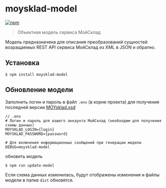moysklad-model
==============

[![npm](https://img.shields.io/npm/v/moysklad-model.svg?maxAge=2592000&style=flat-square)](https://www.npmjs.com/package/moysklad-model)

> Объектная модель сервиса МойСклад

Модель предназначена для описания преобразований сущностей возращаемых REST API сервиса МойСклад из XML в JSON и обратно.

## Установка

```
$ npm install moysklad-model
```

## Обновление модели

Заполнить логин и пароль в файл `.env` (в корне проекта) для получения последней версии [MOYsklad.xsd](https://online.moysklad.ru/exchange/schema/MOYsklad.xsd)

```
// .env
# Логин и пароль для вашего аккаунта МойСклад (необходим для получения схемы данных)
MOYSKLAD_LOGIN={login}
MOYSKLAD_PASSWORD={password}

# Для включения информационных сообщений при генерации модели
DEBUG=moysklad-model
```

обновить модель

```bash
$ npm run update-model
```

Если схема данных изменилась, будут отображены изменения и файлы модели в папке `dist` обновятся.
